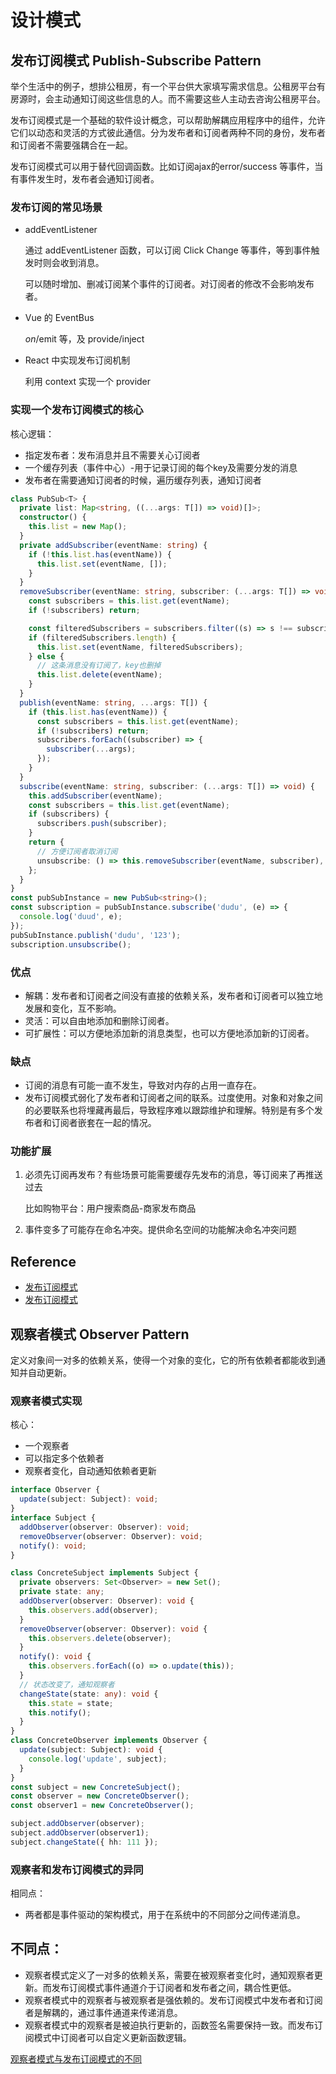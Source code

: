 # 设计模式

## 发布订阅模式 Publish-Subscribe Pattern

举个生活中的例子，想排公租房，有一个平台供大家填写需求信息。公租房平台有房源时，会主动通知订阅这些信息的人。而不需要这些人主动去咨询公租房平台。

发布订阅模式是一个基础的软件设计概念，可以帮助解耦应用程序中的组件，允许它们以动态和灵活的方式彼此通信。分为发布者和订阅者两种不同的身份，发布者和订阅者不需要强耦合在一起。

发布订阅模式可以用于替代回调函数。比如订阅ajax的error/success 等事件，当有事件发生时，发布者会通知订阅者。

### 发布订阅的常见场景

- addEventListener

  通过 addEventListener 函数，可以订阅 Click Change 等事件，等到事件触发时则会收到消息。

  可以随时增加、删减订阅某个事件的订阅者。对订阅者的修改不会影响发布者。

- Vue 的 EventBus

  $on/$emit 等，及 provide/inject

- React 中实现发布订阅机制

  利用 context 实现一个 provider

### 实现一个发布订阅模式的核心

核心逻辑：

- 指定发布者：发布消息并且不需要关心订阅者
- 一个缓存列表（事件中心）-用于记录订阅的每个key及需要分发的消息
- 发布者在需要通知订阅者的时候，遍历缓存列表，通知订阅者

```ts
class PubSub<T> {
  private list: Map<string, ((...args: T[]) => void)[]>;
  constructor() {
    this.list = new Map();
  }
  private addSubscriber(eventName: string) {
    if (!this.list.has(eventName)) {
      this.list.set(eventName, []);
    }
  }
  removeSubscriber(eventName: string, subscriber: (...args: T[]) => void) {
    const subscribers = this.list.get(eventName);
    if (!subscribers) return;

    const filteredSubscribers = subscribers.filter((s) => s !== subscriber);
    if (filteredSubscribers.length) {
      this.list.set(eventName, filteredSubscribers);
    } else {
      // 这条消息没有订阅了，key也删掉
      this.list.delete(eventName);
    }
  }
  publish(eventName: string, ...args: T[]) {
    if (this.list.has(eventName)) {
      const subscribers = this.list.get(eventName);
      if (!subscribers) return;
      subscribers.forEach((subscriber) => {
        subscriber(...args);
      });
    }
  }
  subscribe(eventName: string, subscriber: (...args: T[]) => void) {
    this.addSubscriber(eventName);
    const subscribers = this.list.get(eventName);
    if (subscribers) {
      subscribers.push(subscriber);
    }
    return {
      // 方便订阅者取消订阅
      unsubscribe: () => this.removeSubscriber(eventName, subscriber),
    };
  }
}
const pubSubInstance = new PubSub<string>();
const subscription = pubSubInstance.subscribe('dudu', (e) => {
  console.log('duud', e);
});
pubSubInstance.publish('dudu', '123');
subscription.unsubscribe();
```

### 优点

- 解耦：发布者和订阅者之间没有直接的依赖关系，发布者和订阅者可以独立地发展和变化，互不影响。
- 灵活：可以自由地添加和删除订阅者。
- 可扩展性：可以方便地添加新的消息类型，也可以方便地添加新的订阅者。

### 缺点

- 订阅的消息有可能一直不发生，导致对内存的占用一直存在。
- 发布订阅模式弱化了发布者和订阅者之间的联系。过度使用。对象和对象之间的必要联系也将埋藏再最后，导致程序难以跟踪维护和理解。特别是有多个发布者和订阅者嵌套在一起的情况。

### 功能扩展

1. 必须先订阅再发布？有些场景可能需要缓存先发布的消息，等订阅来了再推送过去

   比如购物平台：用户搜索商品-商家发布商品

2. 事件变多了可能存在命名冲突。提供命名空间的功能解决命名冲突问题

## Reference

- [发布订阅模式](https://weread.qq.com/web/reader/6bf3215071a123016bf0b74k7cb321502467cbbc409e62d?)
- [发布订阅模式](https://zhuanlan.zhihu.com/p/190678728)

## 观察者模式 Observer Pattern

定义对象间一对多的依赖关系，使得一个对象的变化，它的所有依赖者都能收到通知并自动更新。

### 观察者模式实现

核心：

- 一个观察者
- 可以指定多个依赖者
- 观察者变化，自动通知依赖者更新

```ts
interface Observer {
  update(subject: Subject): void;
}
interface Subject {
  addObserver(observer: Observer): void;
  removeObserver(observer: Observer): void;
  notify(): void;
}

class ConcreteSubject implements Subject {
  private observers: Set<Observer> = new Set();
  private state: any;
  addObserver(observer: Observer): void {
    this.observers.add(observer);
  }
  removeObserver(observer: Observer): void {
    this.observers.delete(observer);
  }
  notify(): void {
    this.observers.forEach((o) => o.update(this));
  }
  // 状态改变了，通知观察者
  changeState(state: any): void {
    this.state = state;
    this.notify();
  }
}
class ConcreteObserver implements Observer {
  update(subject: Subject): void {
    console.log('update', subject);
  }
}
const subject = new ConcreteSubject();
const observer = new ConcreteObserver();
const observer1 = new ConcreteObserver();

subject.addObserver(observer);
subject.addObserver(observer1);
subject.changeState({ hh: 111 });
```

### 观察者和发布订阅模式的异同

相同点：

- 两者都是事件驱动的架构模式，用于在系统中的不同部分之间传递消息。

## 不同点：

- 观察者模式定义了一对多的依赖关系，需要在被观察者变化时，通知观察者更新。而发布订阅模式事件通道介于订阅者和发布者之间，耦合性更低。
- 观察者模式中的观察者与被观察者是强依赖的。发布订阅模式中发布者和订阅者是解耦的，通过事件通道来传递消息。
- 观察者模式中的观察者是被迫执行更新的，函数签名需要保持一致。而发布订阅模式中订阅者可以自定义更新函数逻辑。

[观察者模式与发布订阅模式的不同](https://juejin.cn/post/6844903603107266567?searchId=202403011331144A44AD417F7670695D47)
